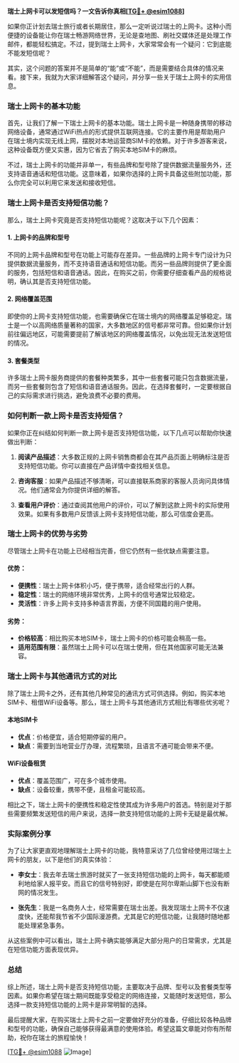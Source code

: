 **瑞士上网卡可以发短信吗？一文告诉你真相[[TG💪+ @esim1088](https://t.me/s/esim1088)]**

如果你正计划去瑞士旅行或者长期居住，那么一定听说过瑞士的上网卡。这种小而便捷的设备能让你在瑞士畅游网络世界，无论是查地图、刷社交媒体还是处理工作邮件，都能轻松搞定。不过，提到瑞士上网卡，大家常常会有一个疑问：它到底能不能发短信呢？

其实，这个问题的答案并不是简单的“能”或“不能”，而是需要结合具体的情况来看。接下来，我就为大家详细解答这个疑问，并分享一些关于瑞士上网卡的实用信息。

### 瑞士上网卡的基本功能

首先，让我们了解一下瑞士上网卡的基本功能。瑞士上网卡是一种随身携带的移动网络设备，通常通过WiFi热点的形式提供互联网连接。它的主要作用是帮助用户在瑞士境内实现无线上网，摆脱对本地运营商SIM卡的依赖。对于许多游客来说，这种设备既方便又实惠，因为它省去了购买本地SIM卡的麻烦。

不过，瑞士上网卡的功能并非单一，有些品牌和型号除了提供数据流量服务外，还支持语音通话和短信功能。这意味着，如果你选择的上网卡具备这些附加功能，那么你完全可以利用它来发送和接收短信。

### 瑞士上网卡是否支持短信功能？

那么，瑞士上网卡究竟是否支持短信功能呢？这取决于以下几个因素：

#### 1. 上网卡的品牌和型号
不同的上网卡品牌和型号在功能上可能存在差异。一些品牌的上网卡专门设计为只提供数据流量服务，而不支持语音通话和短信功能。而另一些品牌则提供了更全面的服务，包括短信和语音通话。因此，在购买之前，你需要仔细查看产品的规格说明，确认其是否支持短信功能。

#### 2. 网络覆盖范围
即使你的上网卡支持短信功能，也需要确保它在瑞士境内的网络覆盖足够稳定。瑞士是一个以高网络质量著称的国家，大多数地区的信号都非常可靠。但如果你计划前往偏远地区，可能需要提前了解该地区的网络覆盖情况，以免出现无法发送短信的情况。

#### 3. 套餐类型
许多瑞士上网卡服务商提供的套餐种类繁多，其中一些套餐可能只包含数据流量，而另一些套餐则包含了短信和语音通话服务。因此，在选择套餐时，一定要根据自己的实际需求进行挑选，避免浪费不必要的费用。

### 如何判断一款上网卡是否支持短信？

如果你正在纠结如何判断一款上网卡是否支持短信功能，以下几点可以帮助你快速做出判断：

1. **阅读产品描述**：大多数正规的上网卡销售商都会在其产品页面上明确标注是否支持短信功能。你可以直接在产品详情中查找相关信息。
   
2. **咨询客服**：如果产品描述不够清晰，可以直接联系商家的客服人员询问具体情况。他们通常会为你提供详细的解答。

3. **查看用户评价**：通过查阅其他用户的评价，可以了解到这款上网卡的实际使用效果。如果有多数用户反馈该上网卡支持短信功能，那么可信度会更高。

### 瑞士上网卡的优势与劣势

尽管瑞士上网卡在功能上已经相当完善，但它仍然有一些优缺点需要注意。

#### 优势：
- **便携性**：瑞士上网卡体积小巧，便于携带，适合经常出行的人群。
- **稳定性**：瑞士的网络环境非常优秀，上网卡的信号通常比较稳定。
- **灵活性**：许多上网卡支持多种语言界面，方便不同国籍的用户使用。

#### 劣势：
- **价格较高**：相比购买本地SIM卡，瑞士上网卡的价格可能会稍高一些。
- **适用范围有限**：虽然瑞士上网卡可以在瑞士使用，但在其他国家可能无法兼容。

### 瑞士上网卡与其他通讯方式的对比

除了瑞士上网卡之外，还有其他几种常见的通讯方式可供选择。例如，购买本地SIM卡、租借WiFi设备等。那么，瑞士上网卡与其他通讯方式相比有哪些优劣呢？

#### 本地SIM卡
- **优点**：价格便宜，适合短期停留的用户。
- **缺点**：需要到当地营业厅办理，流程繁琐，且语言不通可能会带来不便。

#### WiFi设备租赁
- **优点**：覆盖范围广，可在多个城市使用。
- **缺点**：设备较重，携带不便，且租金可能较高。

相比之下，瑞士上网卡的便携性和稳定性使其成为许多用户的首选。特别是对于那些需要频繁发送短信的用户来说，选择一款支持短信功能的上网卡无疑是最优解。

### 实际案例分享

为了让大家更直观地理解瑞士上网卡的功能，我特意采访了几位曾经使用过瑞士上网卡的朋友，以下是他们的真实体验：

- **李女士**：我去年去瑞士旅游时就买了一张支持短信功能的上网卡，每天都能顺利地给家人报平安。而且它的信号特别好，即使是在阿尔卑斯山脚下也没有断网的情况发生。
  
- **张先生**：我是一名商务人士，经常需要在瑞士出差。我发现瑞士上网卡不仅速度快，还能帮我节省不少国际漫游费。尤其是它的短信功能，让我随时随地都能处理紧急事务。

从这些案例中可以看出，瑞士上网卡确实能够满足大部分用户的日常需求，尤其是在短信功能方面表现优异。

### 总结

综上所述，瑞士上网卡是否支持短信功能，主要取决于品牌、型号以及套餐类型等因素。如果你希望在瑞士期间既能享受稳定的网络连接，又能随时发送短信，那么选择一款支持短信功能的上网卡是非常明智的选择。

最后提醒大家，在购买瑞士上网卡之前一定要做好充分的准备，仔细比较各种品牌和型号的功能，确保自己能够获得最满意的使用体验。希望这篇文章能对你有所帮助，祝你在瑞士的旅程愉快！

[[TG💪+ @esim1088](https://t.me/s/esim1088) ![Image](https://i.postimg.cc/4NQfJmqS/Snipaste-2025-05-13-00-14-12.png)]